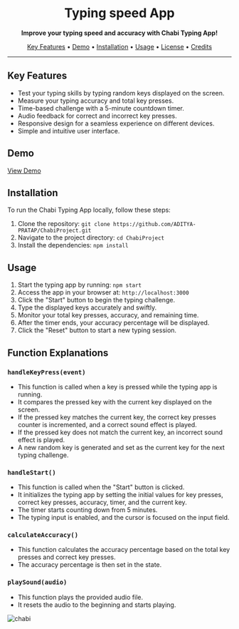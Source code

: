 <h1 align="center">Typing speed App</h1>






<p align="center">
  <strong>Improve your typing speed and accuracy with Chabi Typing App!</strong>
</p>

<p align="center">
  <a href="#key-features">Key Features</a> •
  <a href="#demo">Demo</a> •
  <a href="#installation">Installation</a> •
  <a href="#usage">Usage</a> •
  <a href="#license">License</a> •
  <a href="#credits">Credits</a>
</p>

---

## Key Features

- Test your typing skills by typing random keys displayed on the screen.
- Measure your typing accuracy and total key presses.
- Time-based challenge with a 5-minute countdown timer.
- Audio feedback for correct and incorrect key presses.
- Responsive design for a seamless experience on different devices.
- Simple and intuitive user interface.

## Demo

[View Demo](https://6484bb5c42bbea0a153c9b49--loquacious-snickerdoodle-d374bd.netlify.app/)

## Installation

To run the Chabi Typing App locally, follow these steps:

1. Clone the repository: `git clone https://github.com/ADITYA-PRATAP/ChabiProject.git`
2. Navigate to the project directory: `cd ChabiProject`
3. Install the dependencies: `npm install`

## Usage

1. Start the typing app by running: `npm start`
2. Access the app in your browser at: `http://localhost:3000`
3. Click the "Start" button to begin the typing challenge.
4. Type the displayed keys accurately and swiftly.
5. Monitor your total key presses, accuracy, and remaining time.
6. After the timer ends, your accuracy percentage will be displayed.
7. Click the "Reset" button to start a new typing session.

## Function Explanations

### `handleKeyPress(event)`

- This function is called when a key is pressed while the typing app is running.
- It compares the pressed key with the current key displayed on the screen.
- If the pressed key matches the current key, the correct key presses counter is incremented, and a correct sound effect is played.
- If the pressed key does not match the current key, an incorrect sound effect is played.
- A new random key is generated and set as the current key for the next typing challenge.

### `handleStart()`

- This function is called when the "Start" button is clicked.
- It initializes the typing app by setting the initial values for key presses, correct key presses, accuracy, timer, and the current key.
- The timer starts counting down from 5 minutes.
- The typing input is enabled, and the cursor is focused on the input field.

### `calculateAccuracy()`

- This function calculates the accuracy percentage based on the total key presses and correct key presses.
- The accuracy percentage is then set in the state.

### `playSound(audio)`

- This function plays the provided audio file.
- It resets the audio to the beginning and starts playing.

![chabi](https://github.com/ADITYA-PRATAP/ChabiProject/assets/72655723/f09b6668-2497-4457-8c1b-fcc53dc84d3f)
